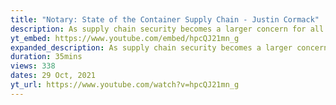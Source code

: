 ```yaml
---
title: "Notary: State of the Container Supply Chain - Justin Cormack"
description: As supply chain security becomes a larger concern for all types of organization, the tooling for supply chain security becomes critical. The Notary v2 project was set up to address issues with the original v1 project that did not see widespread use, and to gather more about...
yt_embed: https://www.youtube.com/embed/hpcQJ21mn_g
expanded_description: As supply chain security becomes a larger concern for all types of organization, the tooling for supply chain security becomes critical. The Notary v2 project was set up to address issues with the original v1 project that did not see widespread use, and to gather consensus on the types of security mechanisms that were needed. This talk will show the progress we have made, and go through the decisions we made so far, as we are going into early production use. We will look at the future roadmap and the supply chain landscape.
duration: 35mins
views: 338
dates: 29 Oct, 2021
yt_url: https://www.youtube.com/watch?v=hpcQJ21mn_g
---
```

